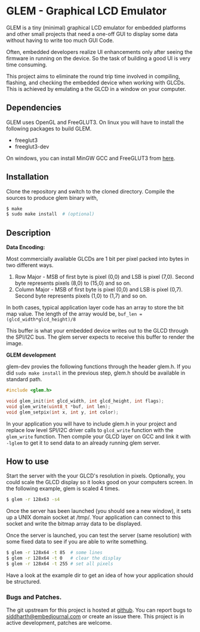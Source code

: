 **GLEM** - Graphical LCD Emulator
=================================

GLEM is a tiny (minimal) graphical LCD emulator for embedded platforms and other
small projects that need a one-off GUI to display some data without having to
write too much GUI Code.

Often, embedded developers realize UI enhancements only after seeing the
firmware in running on the device. So the task of building a good UI is very
time consuming. 

This project aims to eliminate the round trip time involved in compiling,
flashing, and checking the embedded device when working with GLCDs.  This is
achieved by emulating a the GLCD in a window on your computer.

Dependencies
------------
GLEM uses OpenGL and FreeGLUT3. On linux you will have to install the following
packages to build GLEM.

* freeglut3
* freeglut3-dev

On windows, you can install MinGW GCC and FreeGLUT3 from [here][1].

Installation
------------

Clone the repository and switch to the cloned directory. Compile the sources
to produce glem binary with,

```sh
$ make
$ sudo make install  # (optional)
```

Description
-----------

**Data Encoding:**

Most commercially available GLCDs are 1 bit per pixel packed into bytes in two
different ways.
1. Row Major - MSB of first byte is pixel (0,0) and LSB is pixel (7,0). Second
   byte represents pixels (8,0) to (15,0) and so on.
2. Column Major - MSB of first byte is pixel (0,0) and LSB is pixel (0,7).
   Second byte represents pixels (1,0) to (1,7) and so on.

In both cases, typical application layer code has an array to store the bit map
value. The length of the array would be, `buf_len = (glcd_width*glcd_height)/8`

This buffer is what your embedded device writes out to the GLCD through the
SPI/I2C bus. The glem server expects to receive this buffer to render the
image.

**GLEM development**

glem-dev provies the following functions through the header glem.h. If you did
`sudo make install` in the previous step, glem.h should be available in standard
path.
```c
#include <glem.h>

void glem_init(int glcd_width, int glcd_height, int flags);
void glem_write(uint8_t *buf, int len);
void glem_setpix(int x, int y, int color);
```
In your application you will have to include glem.h in your project and
replace low level SPI/I2C driver calls to `glcd_write` function with the 
`glem_write` function. Then compile your GLCD layer on GCC and link it with 
`-lglem` to get it to send data to an already running glem server. 

How to use
----------------
Start the server with the your GLCD's resolution in pixels. Optionally, you could
scale the GLCD display so it looks good on your computers screen. In the
following example, glem is scaled 4 times.

```sh
$ glem -r 128x63 -s4
```
Once the server has been launched (you should see a new window), it sets up a
UNIX domain socket at /tmp/. Your application can connect to this socket and
write the bitmap array data to be displayed. 

Once the server is launched, you can test the server (same resolution) with 
some fixed data to see if you are able to write something.

```sh
$ glem -r 128x64 -t 85  # some lines
$ glem -r 128x64 -t 0   # clear the display
$ glem -r 128x64 -t 255 # set all pixels
```
Have a look at the example dir to get an idea of how your application should
be structured.

### Bugs and Patches.

The git upstream for this project is hosted at [github](http://github.com/cbsiddharth/glem.git).
You can report bugs to siddharth@embedjournal.com or create an issue there.
This project is in active development, patches are welcome.

[1]: http://www.transmissionzero.co.uk/software/freeglut-devel/
